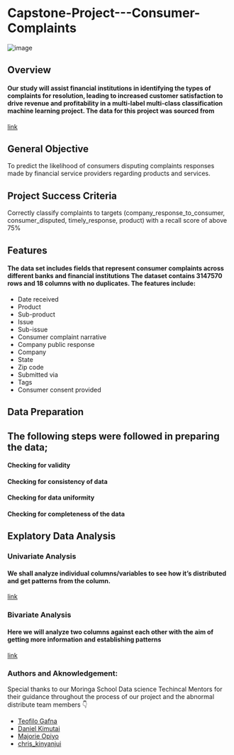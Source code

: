 
# Capstone-Project---Consumer-Complaints
 ![image](https://user-images.githubusercontent.com/110474324/211333748-4feec551-0311-4e89-a9b4-ac9c157b431b.png)
## Overview
#### Our study  will assist financial institutions  in identifying the types of complaints for resolution, leading to increased customer satisfaction to drive revenue and profitability in a multi-label multi-class classification machine learning project. The data for this project was sourced from
[link](https://catalog.data.gov/dataset/consumer-complaint-database)
## General Objective
To predict the likelihood of consumers disputing complaints responses made by financial service providers regarding products and services.
## Project Success Criteria
Correctly classify complaints to targets (company_response_to_consumer, consumer_disputed, timely_response, product) with a recall score of above 75%

## Features
#### The data set includes fields that represent consumer complaints across different banks and financial institutions The dataset contains 3147570 rows and 18 columns with no duplicates. The features include:
* Date received
* Product
* Sub-product 
* Issue
* Sub-issue 
* Consumer complaint narrative
* Company public response 
* Company
* State
* Zip code 
* Submitted via
* Tags
* Consumer consent provided
## Data Preparation
## The following steps were followed in preparing the data;
#### Checking for validity
#### Checking for consistency of data
#### Checking for data uniformity
#### Checking for completeness of the data
## Explatory Data Analysis
### Univariate Analysis
#### We shall analyze individual columns/variables to see how it’s distributed and get patterns from the column.
[link](https://docs.google.com/document/d/1ywXDHODoqUpEeNct7-XyqQsS9729d5PYkhZMwfas_is/edit#)
### Bivariate Analysis
####  Here we will analyze two columns against each other with the aim of getting  more information and establishing patterns
[link](https://docs.google.com/document/d/1ywXDHODoqUpEeNct7-XyqQsS9729d5PYkhZMwfas_is/edit#)
### Authors and Aknowledgement:

Special thanks to our Moringa School Data science Techincal Mentors for their guidance throughout the process of our project and the abnormal distribute team members :point_down:

* [Teofilo Gafna](https://github.com/teofizzy)
* [Daniel Kimutai](https://github.com/danielkimutai)
* [Majorie Opiyo](https://github.com/Opiyow)
* [chris_kinyanjui](https://github.com/K1nyash)





